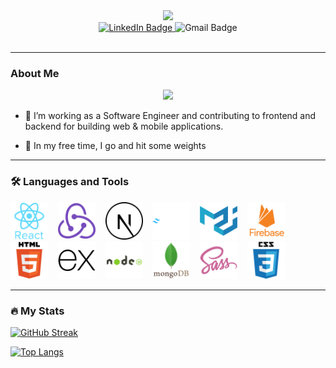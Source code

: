 <div id="header" align="center">
  <img src="https://i.giphy.com/media/UTek0q3N8osh8agH4Y/giphy.webp" width="600"/>
  <div id="badges">
<!--     <br/> -->
    <a href="https://www.linkedin.com/in/sbeinaty/">
      <img src="https://img.shields.io/badge/LinkedIn-blue?style=for-the-badge&logo=linkedin&logoColor=white" alt="LinkedIn Badge"/>
    </a
    <a href="mailto:alsbeinaty@gmail.com">
      <img src="https://img.shields.io/badge/Gmail-D14836?style=for-the-badge&logo=gmail&logoColor=white" alt="Gmail Badge"/>
    </a>
  </div>
  <img src="https://komarev.com/ghpvc/?username=vladiusftw&style=flat-square&color=blue" alt=""/>
 </div>

 ---

 
 ### About Me
 <div align="center">
   <img src="https://media4.giphy.com/media/qgQUggAC3Pfv687qPC/giphy.gif?cid=ecf05e47u9uqzcmgwgipzlrrbujm5slc8to2b7rwrxlugrph&ep=v1_gifs_related&rid=giphy.gif&ct=g" width="400"/>
 </div>

- :telescope: I’m working as a Software Engineer and contributing to frontend and backend for building web & mobile applications.

- :muscle: In my free time, I go and hit some weights

---


### :hammer_and_wrench: Languages and Tools
<div>
  <img src="https://github.com/devicons/devicon/blob/master/icons/react/react-original-wordmark.svg" title="React" alt="React" width="60" />&nbsp;&nbsp;&nbsp;
  <img src="https://github.com/devicons/devicon/blob/master/icons/redux/redux-original.svg" title="Redux" alt="Redux" width="60" />&nbsp;&nbsp;&nbsp;
  <img src="https://github.com/devicons/devicon/blob/master/icons/nextjs/nextjs-line.svg" title="Next" alt="Next" width="60"/>&nbsp;&nbsp;&nbsp;
  <img src="https://github.com/devicons/devicon/blob/master/icons/tailwindcss/tailwindcss-original-wordmark.svg" title="Tailwind" alt="Tailwind" width="60" />&nbsp;&nbsp;&nbsp;
  <img src="https://github.com/devicons/devicon/blob/master/icons/materialui/materialui-original.svg" title="MUI" alt="MUI" width="60" />&nbsp;&nbsp;&nbsp;
  <img src="https://github.com/devicons/devicon/blob/master/icons/firebase/firebase-plain-wordmark.svg" title="Firebase" alt="Firebase" width="60" />&nbsp;&nbsp;&nbsp;
  <img src="https://github.com/devicons/devicon/blob/master/icons/html5/html5-original-wordmark.svg" title="HTML" alt="HTML" width="60" />&nbsp;&nbsp;&nbsp;
  <img src="https://github.com/devicons/devicon/blob/master/icons/express/express-original.svg" title="Express" alt="Express" width="60" />&nbsp;&nbsp;&nbsp;
  <img src="https://github.com/devicons/devicon/blob/master/icons/nodejs/nodejs-original-wordmark.svg" title="Node" alt="Node" width="60" />&nbsp;&nbsp;&nbsp;
  <img src="https://github.com/devicons/devicon/blob/master/icons/mongodb/mongodb-original-wordmark.svg" title="Mongo" alt="Mongo" width="60" />&nbsp;&nbsp;&nbsp;
   <img src="https://github.com/devicons/devicon/blob/master/icons/sass/sass-original.svg" title="SASS" alt="SASS" width="60" />&nbsp;&nbsp;&nbsp;
   <img src="https://github.com/devicons/devicon/blob/master/icons/css3/css3-original-wordmark.svg" title="CSS" alt="CSS" width="60" />&nbsp;&nbsp;&nbsp;
</div>

---


### :fire: My Stats
[![GitHub Streak](http://github-readme-streak-stats.herokuapp.com?user=vladiusftw&theme=dark&background=000000)](https://git.io/streak-stats)

[![Top Langs](https://github-readme-stats.vercel.app/api/top-langs/?username=vladiusftw&layout=compact&theme=vision-friendly-dark)](https://github.com/anuraghazra/github-readme-stats)




